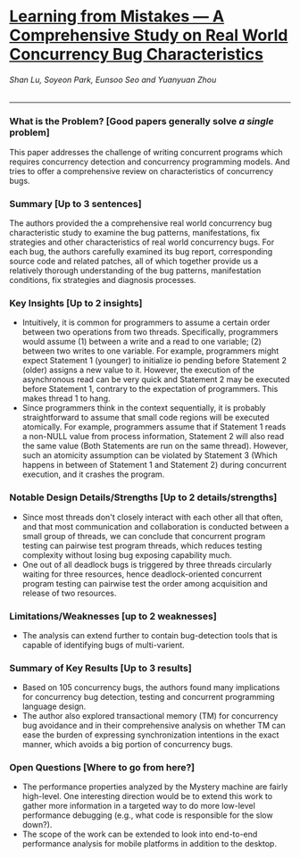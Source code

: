 # [Learning from Mistakes — A Comprehensive Study on Real World Concurrency Bug Characteristics](https://www.cs.columbia.edu/~junfeng/09fa-e6998/papers/concurrency-bugs.pdf)

###### Shan Lu, Soyeon Park, Eunsoo Seo and Yuanyuan Zhou

---

### What is the Problem? [Good papers generally solve *a single* problem]

This paper addresses the challenge of writing concurrent programs which requires concurrency detection and concurrency programming models. And tries to offer a comprehensive review on characteristics of concurrency bugs.

### Summary [Up to 3 sentences]

The authors provided the a comprehensive real world concurrency bug characteristic study to examine the bug patterns, manifestations, fix strategies and other characteristics of real world concurrency bugs. For each bug, the authors carefully examined its bug report, corresponding source code and related patches, all of which together provide us a relatively thorough understanding of the bug patterns, manifestation conditions, fix strategies and diagnosis processes.

### Key Insights [Up to 2 insights]

- Intuitively, it is common for programmers to assume a certain order between two operations from two threads. Specifically, programmers would assume (1) between a write and a read to one variable; (2) between two writes to one variable. For example, programmers might expect Statement 1 (younger) to initialize io pending before Statement 2 (older) assigns a new value to it. However, the execution of the asynchronous read can be very quick and Statement 2 may be executed before Statement 1, contrary to the expectation of programmers. This makes thread 1 to hang.
- Since programmers think in the context sequentially, it is probably straightforward to assume that small code regions will be executed atomically. For example, programmers assume that if Statement 1 reads a non-NULL value from process information, Statement 2 will also read the same value (Both Statements are run on the same thread). However, such an atomicity assumption can be violated by Statement 3 (Which happens in between of Statement 1 and Statement 2) during concurrent execution, and it crashes the program.

### Notable Design Details/Strengths [Up to 2 details/strengths]

- Since most threads don't closely interact with each other all that often, and that most communication and collaboration is conducted between a small group of threads, we can conclude that concurrent program testing can pairwise test program threads, which reduces testing complexity without losing bug exposing capability much.
- One out of all deadlock bugs is triggered by three threads circularly waiting for three resources, hence deadlock-oriented concurrent program testing can pairwise test the order among acquisition and release of two resources.

### Limitations/Weaknesses [up to 2 weaknesses]

- The analysis can extend further to contain bug-detection tools that is capable of identifying bugs of multi-varient.

### Summary of Key Results [Up to 3 results]

- Based on 105 concurrency bugs, the authors found many implications for concurrency bug detection, testing and concurrent programming language design.
- The author also explored transactional memory (TM) for concurrency bug avoidance and in their comprehensive analysis on whether TM can ease the burden of expressing synchronization intentions in the exact manner, which avoids a big portion of concurrency bugs.

### Open Questions [Where to go from here?]

- The performance properties analyzed by the Mystery machine are fairly high-level. One interesting direction would be to extend this work to gather more information in a targeted way to do more low-level performance debugging (e.g., what code is responsible for the slow down?).
- The scope of the work can be extended to look into end-to-end performance analysis for mobile platforms in addition to the desktop.
